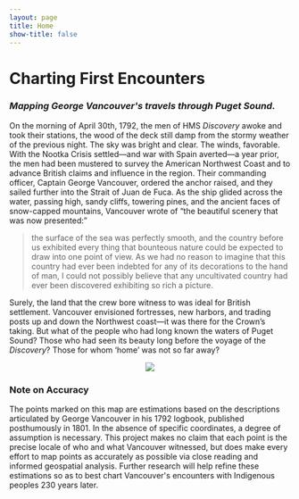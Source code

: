 ```yaml
---
layout: page
title: Home
show-title: false
---
```


# Charting First Encounters

### *Mapping George Vancouver's travels through Puget Sound.*

On the morning of April 30th, 1792, the men of HMS _Discovery_ awoke and took their stations, the wood of the deck still damp from the stormy weather of the previous night. The sky was bright and clear. The winds, favorable. With the Nootka Crisis settled—and war with Spain averted—a year prior, the men had been mustered to survey the American Northwest Coast and to advance British claims and influence in the region. Their commanding officer, Captain George Vancouver, ordered the anchor raised, and they sailed further into the Strait of Juan de Fuca. As the ship glided across the water, passing high, sandy cliffs, towering pines, and the ancient faces of snow-capped mountains, Vancouver wrote of “the beautiful scenery that was now presented:” 
> the surface of the sea was perfectly smooth, and the country before us exhibited every thing that bounteous nature could be expected to draw into one point of view. As we had no reason to imagine that this country had ever been indebted for any of its decorations to the hand of man, I could not possibly believe that any uncultivated country had ever been discovered exhibiting so rich a picture.

Surely, the land that the crew bore witness to was ideal for British settlement. Vancouver envisioned fortresses, new harbors, and trading posts up and down the Northwest coast—it was there for the Crown’s taking. But what of the people who had long known the waters of Puget Sound? Those who had seen its beauty long before the voyage of the _Discovery_? Those for whom ‘home’ was not so far away?

<p align="center">
    <img src="https://i0.wp.com/www.postalley.org/wp-content/uploads/2023/05/IMG_0667-1.jpg?w=500&ssl=1" />
</p>

### Note on Accuracy
The points marked on this map are estimations based on the descriptions articulated by George Vancouver in his 1792 logbook, published posthumously in 1801. In the absence of specific coordinates, a degree of assumption is necessary. This project makes no claim that each point is the precise locale of who and what Vancouver witnessed, but does make every effort to map points as accurately as possible via close reading and informed geospatial analysis. Further research will help refine these estimations so as to best chart Vancouver's encounters with Indigenous peoples 230 years later.
